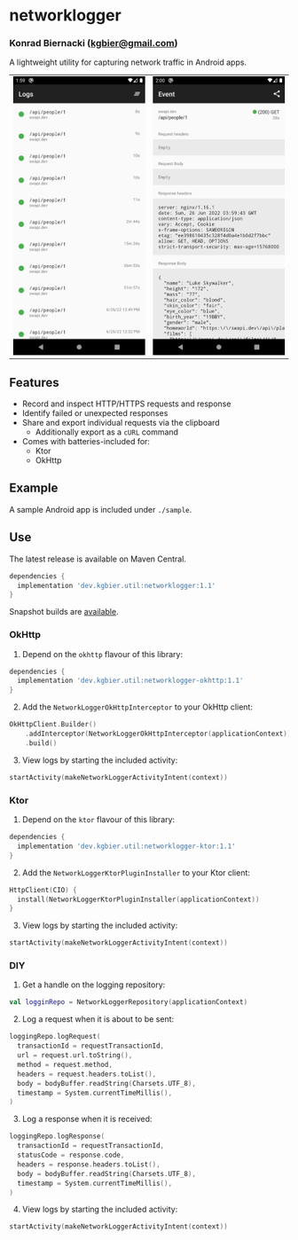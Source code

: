 # networklogger
### Konrad Biernacki (<kgbier@gmail.com>)

A lightweight utility for capturing network traffic in Android apps.

| | |
| - | - |
| <img src="docs/screenshot-list.png" width="256"> | <img src="docs/screenshot-event.png" width="256"> |

## Features
- Record and inspect HTTP/HTTPS requests and response
- Identify failed or unexpected responses
- Share and export individual requests via the clipboard
  - Additionally export as a `cURL` command
- Comes with batteries-included for:
  - Ktor
  - OkHttp

## Example
A sample Android app is included under `./sample`.

## Use

The latest release is available on Maven Central.
``` groovy
dependencies {
  implementation 'dev.kgbier.util:networklogger:1.1'
}
```
Snapshot builds are [available](https://s01.oss.sonatype.org/content/repositories/snapshots/).

### OkHttp

1. Depend on the `okhttp` flavour of this library:
``` groovy
dependencies {
  implementation 'dev.kgbier.util:networklogger-okhttp:1.1'
}
```

2. Add the `NetworkLoggerOkHttpInterceptor` to your OkHttp client:
```kotlin
OkHttpClient.Builder()
    .addInterceptor(NetworkLoggerOkHttpInterceptor(applicationContext))
    .build()
```

3. View logs by starting the included activity:
```kotlin
startActivity(makeNetworkLoggerActivityIntent(context))
```

### Ktor

1. Depend on the `ktor` flavour of this library:
``` groovy
dependencies {
  implementation 'dev.kgbier.util:networklogger-ktor:1.1'
}
```

2. Add the `NetworkLoggerKtorPluginInstaller` to your Ktor client:
```kotlin
HttpClient(CIO) {
  install(NetworkLoggerKtorPluginInstaller(applicationContext))
}
```

3. View logs by starting the included activity:
```kotlin
startActivity(makeNetworkLoggerActivityIntent(context))
```

### DIY

1. Get a handle on the logging repository:
```kotlin
val logginRepo = NetworkLoggerRepository(applicationContext)
```

2. Log a request when it is about to be sent:
```kotlin
loggingRepo.logRequest(
  transactionId = requestTransactionId,
  url = request.url.toString(),
  method = request.method,
  headers = request.headers.toList(),
  body = bodyBuffer.readString(Charsets.UTF_8),
  timestamp = System.currentTimeMillis(),
)
```

3. Log a response when it is received:
```kotlin
loggingRepo.logResponse(
  transactionId = requestTransactionId,
  statusCode = response.code,
  headers = response.headers.toList(),
  body = bodyBuffer.readString(Charsets.UTF_8),
  timestamp = System.currentTimeMillis(),
)
```

4. View logs by starting the included activity:
```kotlin
startActivity(makeNetworkLoggerActivityIntent(context))
```
